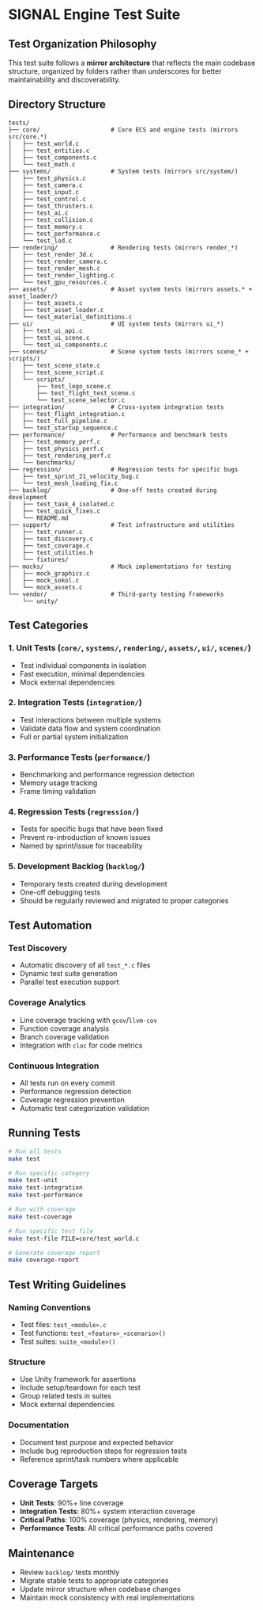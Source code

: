 # SIGNAL Engine Test Suite

## Test Organization Philosophy

This test suite follows a **mirror architecture** that reflects the main codebase structure, organized by folders rather than underscores for better maintainability and discoverability.

## Directory Structure

```
tests/
├── core/                    # Core ECS and engine tests (mirrors src/core.*)
│   ├── test_world.c
│   ├── test_entities.c
│   ├── test_components.c
│   └── test_math.c
├── systems/                 # System tests (mirrors src/system/)
│   ├── test_physics.c
│   ├── test_camera.c
│   ├── test_input.c
│   ├── test_control.c
│   ├── test_thrusters.c
│   ├── test_ai.c
│   ├── test_collision.c
│   ├── test_memory.c
│   ├── test_performance.c
│   └── test_lod.c
├── rendering/               # Rendering tests (mirrors render_*)
│   ├── test_render_3d.c
│   ├── test_render_camera.c
│   ├── test_render_mesh.c
│   ├── test_render_lighting.c
│   └── test_gpu_resources.c
├── assets/                  # Asset system tests (mirrors assets.* + asset_loader/)
│   ├── test_assets.c
│   ├── test_asset_loader.c
│   └── test_material_definitions.c
├── ui/                      # UI system tests (mirrors ui_*)
│   ├── test_ui_api.c
│   ├── test_ui_scene.c
│   └── test_ui_components.c
├── scenes/                  # Scene system tests (mirrors scene_* + scripts/)
│   ├── test_scene_state.c
│   ├── test_scene_script.c
│   └── scripts/
│       ├── test_logo_scene.c
│       ├── test_flight_test_scene.c
│       └── test_scene_selector.c
├── integration/             # Cross-system integration tests
│   ├── test_flight_integration.c
│   ├── test_full_pipeline.c
│   └── test_startup_sequence.c
├── performance/             # Performance and benchmark tests
│   ├── test_memory_perf.c
│   ├── test_physics_perf.c
│   ├── test_rendering_perf.c
│   └── benchmarks/
├── regression/              # Regression tests for specific bugs
│   ├── test_sprint_21_velocity_bug.c
│   └── test_mesh_loading_fix.c
├── backlog/                 # One-off tests created during development
│   ├── test_task_4_isolated.c
│   ├── test_quick_fixes.c
│   └── README.md
├── support/                 # Test infrastructure and utilities
│   ├── test_runner.c
│   ├── test_discovery.c
│   ├── test_coverage.c
│   ├── test_utilities.h
│   └── fixtures/
├── mocks/                   # Mock implementations for testing
│   ├── mock_graphics.c
│   ├── mock_sokol.c
│   └── mock_assets.c
└── vendor/                  # Third-party testing frameworks
    └── unity/
```

## Test Categories

### 1. **Unit Tests** (`core/`, `systems/`, `rendering/`, `assets/`, `ui/`, `scenes/`)
- Test individual components in isolation
- Fast execution, minimal dependencies
- Mock external dependencies

### 2. **Integration Tests** (`integration/`)
- Test interactions between multiple systems
- Validate data flow and system coordination
- Full or partial system initialization

### 3. **Performance Tests** (`performance/`)
- Benchmarking and performance regression detection
- Memory usage tracking
- Frame timing validation

### 4. **Regression Tests** (`regression/`)
- Tests for specific bugs that have been fixed
- Prevent re-introduction of known issues
- Named by sprint/issue for traceability

### 5. **Development Backlog** (`backlog/`)
- Temporary tests created during development
- One-off debugging tests
- Should be regularly reviewed and migrated to proper categories

## Test Automation

### Test Discovery
- Automatic discovery of all `test_*.c` files
- Dynamic test suite generation
- Parallel test execution support

### Coverage Analytics
- Line coverage tracking with `gcov`/`llvm-cov`
- Function coverage analysis
- Branch coverage validation
- Integration with `cloc` for code metrics

### Continuous Integration
- All tests run on every commit
- Performance regression detection
- Coverage regression prevention
- Automatic test categorization validation

## Running Tests

```bash
# Run all tests
make test

# Run specific category
make test-unit
make test-integration  
make test-performance

# Run with coverage
make test-coverage

# Run specific test file
make test-file FILE=core/test_world.c

# Generate coverage report
make coverage-report
```

## Test Writing Guidelines

### Naming Conventions
- Test files: `test_<module>.c`
- Test functions: `test_<feature>_<scenario>()`
- Test suites: `suite_<module>()`

### Structure
- Use Unity framework for assertions
- Include setup/teardown for each test
- Group related tests in suites
- Mock external dependencies

### Documentation
- Document test purpose and expected behavior
- Include bug reproduction steps for regression tests
- Reference sprint/task numbers where applicable

## Coverage Targets

- **Unit Tests**: 90%+ line coverage
- **Integration Tests**: 80%+ system interaction coverage
- **Critical Paths**: 100% coverage (physics, rendering, memory)
- **Performance Tests**: All critical performance paths covered

## Maintenance

- Review `backlog/` tests monthly
- Migrate stable tests to appropriate categories
- Update mirror structure when codebase changes
- Maintain mock consistency with real implementations
